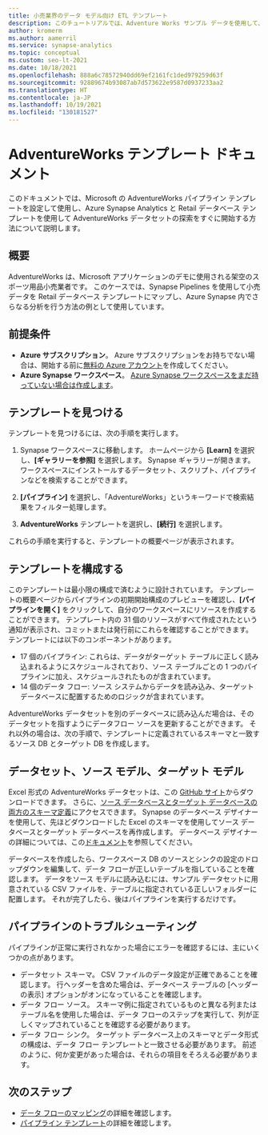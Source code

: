 ```yaml
---
title: 小売業界のデータ モデル向け ETL テンプレート
description: このチュートリアルでは、Adventure Works サンプル データを使用して、小売業向けの業界データ モデル テンプレートを使用するための手順について説明します。
author: kromerm
ms.author: aamerril
ms.service: synapse-analytics
ms.topic: conceptual
ms.custom: seo-lt-2021
ms.date: 10/18/2021
ms.openlocfilehash: 888a6c78572940dd69ef2161fc1ded979259d63f
ms.sourcegitcommit: 92889674b93087ab7d573622e9587d0937233aa2
ms.translationtype: HT
ms.contentlocale: ja-JP
ms.lasthandoff: 10/19/2021
ms.locfileid: "130181527"
---
```

# <a name="adventureworks-template-documentation"></a>AdventureWorks テンプレート ドキュメント

このドキュメントでは、Microsoft の AdventureWorks パイプライン テンプレートを設定して使用し、Azure Synapse Analytics と Retail データベース テンプレートを使用して AdventureWorks データセットの探索をすぐに開始する方法について説明します。

## <a name="overview"></a>概要
AdventureWorks は、Microsoft アプリケーションのデモに使用される架空のスポーツ用品小売業者です。 このケースでは、Synapse Pipelines を使用して小売データを Retail データベース テンプレートにマップし、Azure Synapse 内でさらなる分析を行う方法の例として使用しています。

## <a name="prerequisites"></a>前提条件

* **Azure サブスクリプション**。 Azure サブスクリプションをお持ちでない場合は、開始する前に[無料の Azure アカウント](https://azure.microsoft.com/free/)を作成してください。
* **Azure Synapse ワークスペース**。 [Azure Synapse ワークスペースをまだ持っていない場合は作成します](../storage/common/storage-account-create.md)。

## <a name="find-the-template"></a>テンプレートを見つける

テンプレートを見つけるには、次の手順を実行します。

1. Synapse ワークスペースに移動します。 ホームページから **[Learn]** を選択し、**[ギャラリーを参照]** を選択します。 Synapse ギャラリーが開きます。 ワークスペースにインストールするデータセット、スクリプト、パイプラインなどを検索することができます。 

1. **[パイプライン]** を選択し、「AdventureWorks」というキーワードで検索結果をフィルター処理します。

1. **AdventureWorks** テンプレートを選択し、**[続行]** を選択します。

これらの手順を実行すると、テンプレートの概要ページが表示されます。

## <a name="configure-the-template"></a>テンプレートを構成する
このテンプレートは最小限の構成で済むように設計されています。 テンプレートの概要ページからパイプラインの初期開始構成のプレビューを確認し、**[パイプラインを開く]** をクリックして、自分のワークスペースにリソースを作成することができます。 テンプレート内の 31 個のリソースがすべて作成されたという通知が表示され、コミットまたは発行前にこれらを確認することができます。 テンプレートには以下のコンポーネントがあります。

* 17 個のパイプライン: これらは、データがターゲット テーブルに正しく読み込まれるようにスケジュールされており、ソース テーブルごとの 1 つのパイプラインに加え、スケジュールされたものが含まれています。
* 14 個のデータ フロー: ソース システムからデータを読み込み、ターゲット データベースに配置するためのロジックが含まれています。

AdventureWorks データセットを別のデータベースに読み込んだ場合は、そのデータセットを指すようにデータフロー ソースを更新することができます。 それ以外の場合は、次の手順で、テンプレートに定義されているスキーマと一致するソース DB とターゲット DB を作成します。


## <a name="dataset-and-sourcetarget-models"></a>データセット、ソース モデル、ターゲット モデル
Excel 形式の AdventureWorks データセットは、この [GitHub サイト](https://github.com/kromerm/adfdataflowdocs/blob/master/sampledata/AdventureWorks%20Data.zip)からダウンロードできます。 さらに、[ソース データベースとターゲット データベースの両方のスキーマ定義](https://github.com/kromerm/adfdataflowdocs/blob/master/sampledata/AdventureWorksSchemas.xlsx)にアクセスできます。 Synapse のデータベース デザイナーを使用して、先ほどダウンロードした Excel のスキーマを使用してソース データベースとターゲット データベースを再作成します。 データベース デザイナーの詳細については、この[ドキュメント](https://aka.ms/SynapseDatabaseDesignerDocumentation)を参照してください。

データベースを作成したら、ワークスペース DB のソースとシンクの設定のドロップダウンを編集して、データ フローが正しいテーブルを指していることを確認します。 データをソース モデルに読み込むには、サンプル データセットに用意されている CSV ファイルを、テーブルに指定されている正しいフォルダーに配置します。 それが完了したら、後はパイプラインを実行するだけです。

## <a name="troubleshoot-the-pipelines"></a>パイプラインのトラブルシューティング
パイプラインが正常に実行されなかった場合にエラーを確認するには、主にいくつかの点があります。

* データセット スキーマ。 CSV ファイルのデータ設定が正確であることを確認します。 行ヘッダーを含めた場合は、データベース テーブルの [ヘッダーの表示] オプションがオンになっていることを確認します。
* データ フロー ソース。 スキーマ例に指定されているものと異なる列またはテーブル名を使用した場合は、データ フローのステップを実行して、列が正しくマップされていることを確認する必要があります。
* データ フロー シンク。 ターゲット データベース上のスキーマとデータ形式の構成は、データ フロー テンプレートと一致させる必要があります。 前述のように、何か変更があった場合は、それらの項目をそろえる必要があります。

## <a name="next-steps"></a>次のステップ

* [データ フローのマッピング](concepts-data-flow-overview.md)の詳細を確認します。
* [パイプライン テンプレート](solution-templates-introduction.md)の詳細を確認します。
